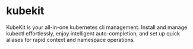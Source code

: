 # kubekit
KubeKit is your all-in-one kubernetes cli management. Install and manage kubectl effortlessly, enjoy intelligent auto-completion, and set up quick aliases for rapid context and namespace operations.
